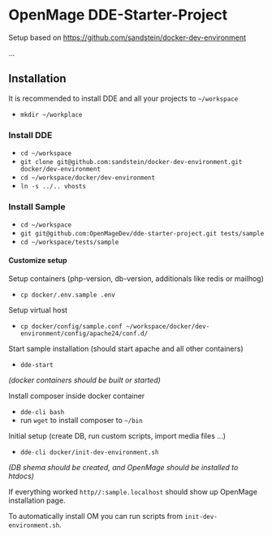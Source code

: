 # OpenMage DDE-Starter-Project

Setup based on https://github.com/sandstein/docker-dev-environment

...

##  Installation

It is recommended to install DDE and all your projects to `~/workspace`

- `mkdir ~/workplace`

### Install DDE

- `cd ~/workspace`
- `git clone git@github.com:sandstein/docker-dev-environment.git docker/dev-environment`
- `cd ~/workspace/docker/dev-environment`
- `ln -s ../.. vhosts`

### Install Sample

- `cd ~/workspace`
- `git git@github.com:OpenMageDev/dde-starter-project.git tests/sample`
- `cd ~/workspace/tests/sample`

#### Customize setup

Setup containers (php-version, db-version, additionals like redis or mailhog)
- `cp docker/.env.sample .env`

Setup virtual host
- `cp docker/config/sample.conf ~/workspace/docker/dev-environment/config/apache24/conf.d/`

Start sample installation (should start apache and all other containers)

- `dde-start`

_(docker containers should be built or started)_

Install composer inside docker container

- `dde-cli bash`
- run `wget` to install composer to `~/bin`

Initial setup (create DB, run custom scripts, import media files ...)
- `dde-cli docker/init-dev-environment.sh`

_(DB shema should be created, and OpenMage should be installed to htdocs)_

If everything worked `http//:sample.localhost` should show up OpenMage installation page.

To automatically install OM you can run scripts from `init-dev-environment.sh`.
